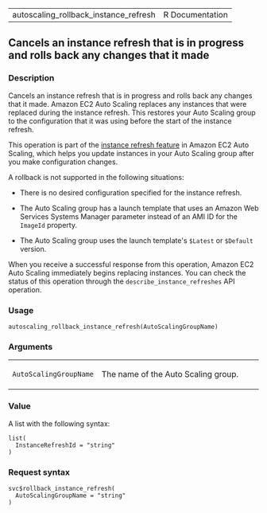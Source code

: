 <table style="width: 100%;">
<tbody>
<tr class="odd">
<td>autoscaling_rollback_instance_refresh</td>
<td style="text-align: right;">R Documentation</td>
</tr>
</tbody>
</table>

## Cancels an instance refresh that is in progress and rolls back any changes that it made

### Description

Cancels an instance refresh that is in progress and rolls back any
changes that it made. Amazon EC2 Auto Scaling replaces any instances
that were replaced during the instance refresh. This restores your Auto
Scaling group to the configuration that it was using before the start of
the instance refresh.

This operation is part of the [instance refresh
feature](https://docs.aws.amazon.com/autoscaling/ec2/userguide/asg-instance-refresh.html)
in Amazon EC2 Auto Scaling, which helps you update instances in your
Auto Scaling group after you make configuration changes.

A rollback is not supported in the following situations:

-   There is no desired configuration specified for the instance
    refresh.

-   The Auto Scaling group has a launch template that uses an Amazon Web
    Services Systems Manager parameter instead of an AMI ID for the
    `ImageId` property.

-   The Auto Scaling group uses the launch template's `⁠$Latest⁠` or
    `⁠$Default⁠` version.

When you receive a successful response from this operation, Amazon EC2
Auto Scaling immediately begins replacing instances. You can check the
status of this operation through the `describe_instance_refreshes` API
operation.

### Usage

    autoscaling_rollback_instance_refresh(AutoScalingGroupName)

### Arguments

<table>
<colgroup>
<col style="width: 35%" />
<col style="width: 65%" />
</colgroup>
<tbody>
<tr class="odd">
<td><code
id="autoscaling_rollback_instance_refresh_:_AutoScalingGroupName">AutoScalingGroupName</code></td>
<td><p>The name of the Auto Scaling group.</p></td>
</tr>
</tbody>
</table>

### Value

A list with the following syntax:

    list(
      InstanceRefreshId = "string"
    )

### Request syntax

    svc$rollback_instance_refresh(
      AutoScalingGroupName = "string"
    )
